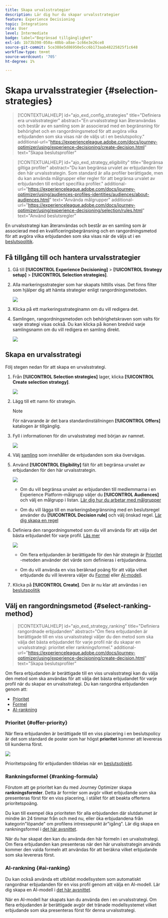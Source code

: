 ```yaml
---
title: Skapa urvalsstrategier
description: Lär dig hur du skapar urvalsstrategier
feature: Experience Decisioning
topic: Integrations
role: User
level: Intermediate
badge: label="Begränsad tillgänglighet"
exl-id: 1b73b398-050a-40bb-a8ae-1c66e3e26ce8
source-git-commit: 5ce388e5d86950e5cc6b173aab48225825f1c648
workflow-type: tm+mt
source-wordcount: '705'
ht-degree: 1%

---
```


# Skapa urvalsstrategier {#selection-strategies}

>[!CONTEXTUALHELP]
>id="ajo_exd_config_strategies"
>title="Definiera era urvalsstrategier"
>abstract="En urvalsstrategi kan återanvändas och består av en samling som är associerad med en begränsning för behörighet och en rangordningsmetod för att avgöra vilka erbjudanden som ska visas när de väljs ut i en beslutspolicy."
>additional-url="https://experienceleague.adobe.com/docs/journey-optimizer/using/experience-decisioning/create-decision.html" text="Skapa beslutsprofiler"

>[!CONTEXTUALHELP]
>id="ajo_exd_strategy_eligibility"
>title="Begränsa giltiga profiler"
>abstract="Du kan begränsa urvalet av erbjudanden för den här urvalsstrategin. Som standard är alla profiler berättigade, men du kan använda målgrupper eller regler för att begränsa urvalet av erbjudanden till enbart specifika profiler."
>additional-url="https://experienceleague.adobe.com/docs/journey-optimizer/using/audiences-profiles-identities/audiences/about-audiences.html" text="Använda målgrupper"
>additional-url="https://experienceleague.adobe.com/docs/journey-optimizer/using/experience-decisioning/selection/rules.html" text="Använd beslutsregler"

En urvalsstrategi kan återanvändas och består av en samling som är associerad med en kvalificeringsbegränsning och en rangordningsmetod för att avgöra vilka erbjudanden som ska visas när de väljs ut i en [beslutspolitik](create-decision.md).

## Få tillgång till och hantera urvalsstrategier

1. Gå till **[!UICONTROL Experience Decisioning]** > **[!UICONTROL Strategy setup]** > **[!UICONTROL Selection strategies]**.

1. Alla markeringsstrategier som har skapats hittills visas. Det finns filter som hjälper dig att hämta strategier enligt rangordningsmetoden.

   ![](assets/strategy-list-filters.png)

1. Klicka på ett markeringsstrateginamn om du vill redigera det.

1. Samlingen, rangordningsmetoden och behörighetskraven som valts för varje strategi visas också. Du kan klicka på ikonen bredvid varje samlingsnamn om du vill redigera en samling direkt.

   ![](assets/strategy-list-edit-collection.png)

## Skapa en urvalsstrategi

Följ stegen nedan för att skapa en urvalsstrategi.

1. Från **[!UICONTROL Selection strategies]** lager, klicka **[!UICONTROL Create selection strategy]**.

   ![](assets/strategy-create-button.png)

1. Lägg till ett namn för strategin.

   >[!NOTE]
   >
   >För närvarande är det bara standardinställningen **[!UICONTROL Offers]** katalogen är tillgänglig.

1. Fyll i informationen för din urvalsstrategi med början av namnet.

   ![](assets/strategy-create-screen.png)

1. Välj [samling](collections.md) som innehåller de erbjudanden som ska övervägas.

1. Använd **[!UICONTROL Eligibility]** fält för att begränsa urvalet av erbjudanden för den här urvalsstrategin.

   ![](assets/strategy-create-eligibility.png)

   * Om du vill begränsa urvalet av erbjudanden till medlemmarna i en Experience Platform-målgrupp väljer du **[!UICONTROL Audiences]** och välj en målgrupp i listan. [Lär dig hur du arbetar med målgrupper](../audience/about-audiences.md)

   * Om du vill lägga till en markeringsbegränsning med en beslutsregel använder du **[!UICONTROL Decision rule]** och välj önskad regel. [Lär dig skapa en regel](rules.md)

1. Definiera den rangordningsmetod som du vill använda för att välja det bästa erbjudandet för varje profil. [Läs mer](#select-ranking-method)

   ![](assets/strategy-create-ranking.png)

   * Om flera erbjudanden är berättigade för den här strategin är [Prioritet](#offer-priority) -metoden använder det värde som definieras i erbjudandena.

   * Om du vill använda en viss beräknad poäng för att välja vilket erbjudande du vill leverera väljer du [Formel](#ranking-formula) eller [AI-modell](#ai-ranking).

1. Klicka på **[!UICONTROL Create]**. Den är nu klar att användas i en [beslutspolitik](create-decision.md)

## Välj en rangordningsmetod {#select-ranking-method}

>[!CONTEXTUALHELP]
>id="ajo_exd_strategy_ranking"
>title="Definiera rangordnade erbjudanden"
>abstract="Om flera erbjudanden är berättigade till en viss urvalsstrategi väljer du den metod som ska välja det bästa erbjudandet för varje profil när du skapar en urvalsstrategi: prioritet eller rankningsformel."
>additional-url="https://experienceleague.adobe.com/docs/journey-optimizer/using/experience-decisioning/create-decision.html" text="Skapa beslutsprofiler"

Om flera erbjudanden är berättigade till en viss urvalsstrategi kan du välja den metod som ska användas för att välja det bästa erbjudandet för varje profil när du skapar en urvalsstrategi. Du kan rangordna erbjudanden genom att:

* [Prioritet](#offer-priority)
* [Formel](#ranking-formula)
* [AI-rankning](#ai-ranking)

### Prioritet {#offer-priority}

När flera erbjudanden är berättigade till en viss placering i en beslutspolicy är det som standard de poster som har högst **prioritet** kommer att levereras till kunderna först.

![](assets/item-priority.png)

Prioritetspoäng för erbjudanden tilldelas när en [beslutsobjekt](items.md).

### Rankningsformel {#ranking-formula}

Förutom att ge prioritet kan du med Journey Optimizer skapa **rankningsformler**. Detta är formler som avgör vilket erbjudande som ska presenteras först för en viss placering, i stället för att beakta offertens prioritetspoäng.

Du kan till exempel öka prioriteten för alla erbjudanden där slutdatumet är mindre än 24 timmar från och med nu, eller öka erbjudandena från kategorin&quot;löpande&quot; om profilens intressepunkt är&quot;igång&quot;. Lär dig skapa en rankningsformel i [det här avsnittet](ranking.md).

När du har skapat den kan du använda den här formeln i en urvalsstrategi. Om flera erbjudanden kan presenteras när den här urvalsstrategin används kommer den valda formeln att användas för att beräkna vilket erbjudande som ska levereras först.

### AI-rankning {#ai-ranking}

Du kan också använda ett utbildat modellsystem som automatiskt rangordnar erbjudanden för en viss profil genom att välja en AI-modell. Lär dig skapa en AI-modell i [det här avsnittet](ranking.md).

När en AI-modell har skapats kan du använda den i en urvalsstrategi. Om flera erbjudanden är berättigade avgör det tränade modellsystemet vilket erbjudande som ska presenteras först för denna urvalsstrategi.
